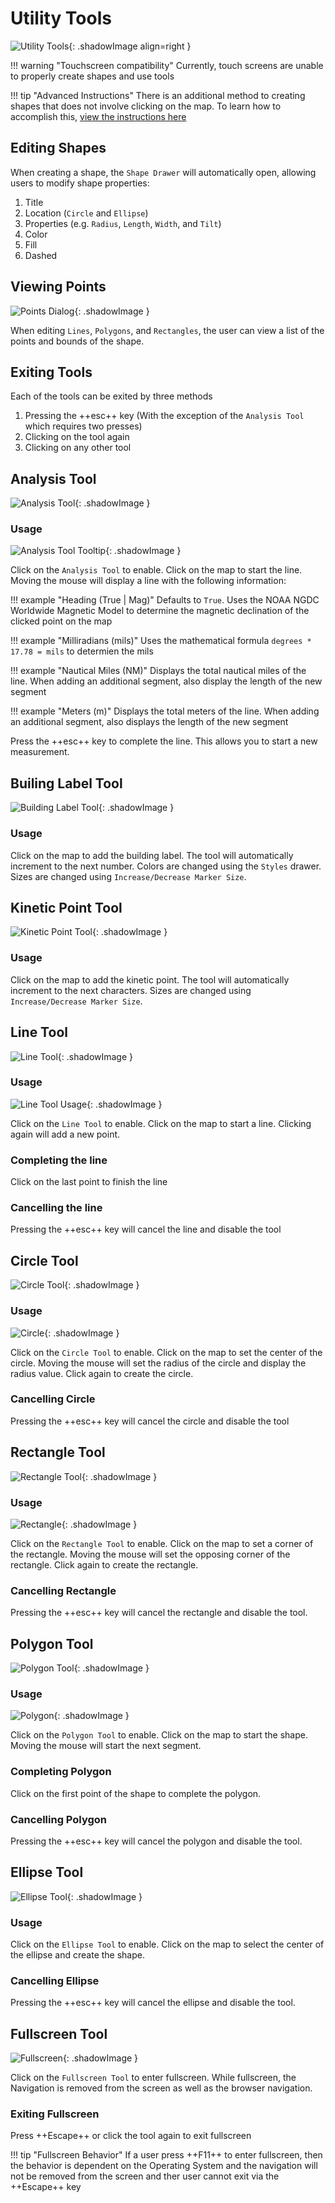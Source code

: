 # Utility Tools
![Utility Tools](/images/scenario-planner/screen-layout/utility_tools.png){: .shadowImage align=right }

!!! warning "Touchscreen compatibility"
    Currently, touch screens are unable to properly create shapes and use tools

!!! tip "Advanced Instructions"
    There is an additional method to creating shapes that does not involve clicking on the map. To learn how to accomplish this, [view the instructions here](/power-features/advanced-shapes)

## Editing Shapes
When creating a shape, the `Shape Drawer` will automatically open, allowing users to modify shape properties:

1. Title
1. Location (`Circle` and `Ellipse`)
1. Properties (e.g. `Radius`, `Length`, `Width`, and `Tilt`)
1. Color
1. Fill
1. Dashed

## Viewing Points
![Points Dialog](/images/scenario-planner/utility-tools/points.png){: .shadowImage }

When editing `Lines`, `Polygons`, and `Rectangles`, the user can view a list of the points and bounds of the shape.

## Exiting Tools
Each of the tools can be exited by three methods

1. Pressing the ++esc++ key (With the exception of the `Analysis Tool` which requires two presses)
1. Clicking on the tool again
1. Clicking on any other tool

## Analysis Tool
![Analysis Tool](/images/scenario-planner/utility-tools/analysis_tool.png){: .shadowImage }

### Usage
![Analysis Tool Tooltip](/images/scenario-planner/utility-tools/analysis_tooltip.png){: .shadowImage }

Click on the `Analysis Tool` to enable. Click on the map to start the line. Moving the mouse will display a line with the following information:

!!! example "Heading (True | Mag)"
    Defaults to `True`. Uses the NOAA NGDC Worldwide Magnetic Model to determine the magnetic declination of the clicked point on the map

!!! example "Milliradians (mils)"
    Uses the mathematical formula `degrees * 17.78 = mils` to determien the mils

!!! example "Nautical Miles (NM)"
    Displays the total nautical miles of the line. When adding an additional segment, also display the length of the new segment

!!! example "Meters (m)"
    Displays the total meters of the line. When adding an additional segment, also displays the length of the new segment

Press the ++esc++ key to complete the line. This allows you to start a new measurement.

## Builing Label Tool
![Building Label Tool](/images/scenario-planner/utility-tools/building_label_tool.png){: .shadowImage }

### Usage
Click on the map to add the building label. The tool will automatically increment to the next number. Colors are changed using the `Styles` drawer. Sizes are changed using `Increase/Decrease Marker Size`.

## Kinetic Point Tool
![Kinetic Point Tool](/images/scenario-planner/utility-tools/kinetic_point_tool.png){: .shadowImage }

### Usage
Click on the map to add the kinetic point. The tool will automatically increment to the next characters. Sizes are changed using `Increase/Decrease Marker Size`.

## Line Tool
![Line Tool](/images/scenario-planner/utility-tools/line_tool.png){: .shadowImage }

### Usage
![Line Tool Usage](/images/scenario-planner/utility-tools/line_tooltip.png){: .shadowImage }

Click on the `Line Tool` to enable. Click on the map to start a line. Clicking again will add a new point.

### Completing the line
Click on the last point to finish the line

### Cancelling the line
Pressing the ++esc++ key will cancel the line and disable the tool

## Circle Tool
![Circle Tool](/images/scenario-planner/utility-tools/circle_tool.png){: .shadowImage }

### Usage
![Circle](/images/scenario-planner/utility-tools/circle_tooltip.png){: .shadowImage }

Click on the `Circle Tool` to enable. Click on the map to set the center of the circle. Moving the mouse will set the radius of the circle and display the radius value. Click again to create the circle.

### Cancelling Circle
Pressing the ++esc++ key will cancel the circle and disable the tool

## Rectangle Tool
![Rectangle Tool](/images/scenario-planner/utility-tools/rectangle_tool.png){: .shadowImage }

### Usage
![Rectangle](/images/scenario-planner/utility-tools/rectangle_usage.png){: .shadowImage }

Click on the `Rectangle Tool` to enable. Click on the map to set a corner of the rectangle. Moving the mouse will set the opposing corner of the rectangle. Click again to create the rectangle.

### Cancelling Rectangle
Pressing the ++esc++ key will cancel the rectangle and disable the tool.

## Polygon Tool
![Polygon Tool](/images/scenario-planner/utility-tools/polygon_tool.png){: .shadowImage }

### Usage
![Polygon](/images/scenario-planner/utility-tools/polygon_tooltip.png){: .shadowImage }

Click on the `Polygon Tool` to enable. Click on the map to start the shape. Moving the mouse will start the next segment.

### Completing Polygon
Click on the first point of the shape to complete the polygon.

### Cancelling Polygon
Pressing the ++esc++ key will cancel the polygon and disable the tool.

## Ellipse Tool
![Ellipse Tool](/images/scenario-planner/utility-tools/ellipse_tool.png){: .shadowImage }

### Usage
Click on the `Ellipse Tool` to enable. Click on the map to select the center of the ellipse and create the shape.

### Cancelling Ellipse
Pressing the ++esc++ key will cancel the ellipse and disable the tool.

## Fullscreen Tool
![Fullscreen](/images/scenario-planner/utility-tools/fullscreen_contro.png){: .shadowImage }

Click on the `Fullscreen Tool` to enter fullscreen. While fullscreen, the Navigation is removed from the screen as well as the browser navigation.

### Exiting Fullscreen
Press ++Escape++ or click the tool again to exit fullscreen

!!! tip "Fullscreen Behavior"
    If a user press ++F11++ to enter fullscreen, then the behavior is dependent on the Operating System and the navigation will not be removed from the screen and ther user cannot exit via the ++Escape++ key